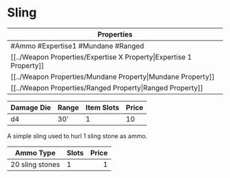 # Sling

| Properties                                                          |
| ------------------------------------------------------------------- |
| #Ammo #Expertise1 #Mundane #Ranged                                  |
| [[../Weapon Properties/Expertise X Property\|Expertise 1 Property]] |
| [[../Weapon Properties/Mundane Property\|Mundane Property]]         |
| [[../Weapon Properties/Ranged Property\|Ranged Property]]           |

| Damage Die | Range | Item Slots | Price |
| ---------- | ----- | ---------- | ----- |
| d4         | 30'   | 1          | 10    |

A simple sling used to hurl 1 sling stone as ammo.

| Ammo Type       | Slots | Price |
| --------------- | ----- | ----: |
| 20 sling stones | 1     |     1 |
